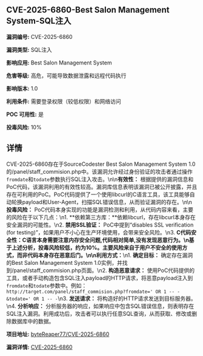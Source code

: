 ## CVE-2025-6860-Best Salon Management System-SQL注入

**漏洞编号:** CVE-2025-6860

**漏洞类型:** SQL注入

**影响应用:** Best Salon Management System

**危害等级:** 高危，可能导致数据泄露和远程代码执行

**影响版本:** 1.0

**利用条件:** 需要登录权限（较低权限）和网络访问

**POC 可用性:** 是

**投毒风险:** 10%

## 详情

CVE-2025-6860存在于SourceCodester Best Salon Management System 1.0的/panel/staff_commision.php中。该漏洞允许经过身份验证的攻击者通过操作`fromdate`和`todate`参数执行SQL注入攻击。\n\n**有效性：** 根据提供的漏洞信息和PoC代码，该漏洞利用的有效性较高。漏洞库信息表明该漏洞已被公开披露，并且存在可利用的PoC。PoC代码提供了一个使用libcurl的C语言工具，该工具能够自动轮换payload和User-Agent，扫描SQL错误信息，从而验证漏洞的存在。\n\n**投毒风险：** PoC代码本身实现的功能是漏洞检测和利用，从代码内容来看，主要的风险在于以下几点：\n1.  **依赖第三方库：**依赖libcurl，存在libcurl本身存在安全漏洞的可能性。\n2.  **禁用SSL验证：**  PoC中提到“disables SSL verification (for testing)”，如果用户不小心在生产环境使用，会带来安全风险。\n3. **C代码安全性：**C语言本身需要注意内存安全问题,代码相对简单,没有发现恶意行为。\n基于上述分析，投毒风险较低，约为10%。主要风险来自于用户不安全的使用方式，而非代码本身存在恶意后门。\n\n**利用方式：**\n1.  **确定目标：** 确定存在漏洞的Best Salon Management System 1.0实例，并找到/panel/staff_commision.php页面。\n2.  **构造恶意请求：** 使用PoC代码提供的工具，或者手动构造包含SQL注入payload的HTTP请求，将恶意payload注入到`fromdate`和`todate`参数中。例如：`http://target.com/panel/staff_commision.php?fromdate=' OR 1 -- -&todate=' OR 1 -- -`\n3.  **发送请求：**  将构造好的HTTP请求发送到目标服务器。\n4.  **分析响应：**  分析服务器的响应，如果响应中包含SQL错误信息，则表明存在SQL注入漏洞。利用成功后，攻击者可以执行任意SQL查询，从而获取、修改或删除数据库中的数据。

**项目地址:** [byteReaper77/CVE-2025-6860](https://github.com/byteReaper77/CVE-2025-6860)

**漏洞详情:** [CVE-2025-6860](https://nvd.nist.gov/vuln/detail/CVE-2025-6860)